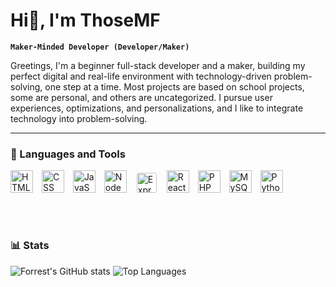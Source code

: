 # Hi👋, I'm ThoseMF

**`Maker-Minded Developer (Developer/Maker)`**

Greetings, I'm a beginner full-stack developer and a maker, building my perfect digital and real-life environment with technology-driven problem-solving, one step at a time. Most projects are based on school projects, some are personal, and others are uncategorized. I pursue user experiences, optimizations, and personalizations, and I like to integrate technology into problem-solving.

---

### 🧰 Languages and Tools

<!--<table>
    <tr style="border:none;">
        <td width="auto" valign="top" style="border:none;"></td>
        <td width="40%" valign="top" style="border:none;"></td>
    </tr>
</table> -->

<div style="height: 36px;">
    <img alt="HTML" src="https://cdn.jsdelivr.net/gh/devicons/devicon/icons/html5/html5-plain.svg" width="36" height="36" style="margin-right:10px;" />
    <img alt="CSS" src="https://cdn.jsdelivr.net/gh/devicons/devicon/icons/css3/css3-plain.svg" width="36" height="36" style="margin-right:10px;" />
    <img alt="JavaScript" src="https://cdn.jsdelivr.net/gh/devicons/devicon/icons/javascript/javascript-plain.svg" width="36" height="36" style="margin-right:10px;" />
    <img alt="NodeJS" src="https://cdn.jsdelivr.net/gh/devicons/devicon/icons/nodejs/nodejs-original.svg" width="36" height="36" style="margin-right:10px;" />
    <img alt="Express" src="https://cdn.jsdelivr.net/gh/devicons/devicon/icons/express/express-original.svg" width="32" height="32" style="margin-right:10px; background-color: white; border-radius:   5px; padding: 2px; margin-right:10px;" />
    <img alt="React" src="https://cdn.jsdelivr.net/gh/devicons/devicon/icons/react/react-original.svg" width="36" height="36" style="margin-right:10px;" />
    <img alt="PHP" src="https://cdn.jsdelivr.net/gh/devicons/devicon/icons/php/php-original.svg" width="36" height="36" style="margin-right:10px;" />
    <img alt="MySQL" src="https://cdn.jsdelivr.net/gh/devicons/devicon/icons/mysql/mysql-original.svg" width="36" height="36" style="margin-right:10px;" />
    <img alt="Python" src="https://cdn.jsdelivr.net/gh/devicons/devicon/icons/python/python-original.svg" width="36" height="36" style="margin-right:10px;" />
</div>
<br />
<br />

#

### 📊 Stats

![Forrest's GitHub stats](https://github-readme-stats.vercel.app/api?username=thosemf&show_icons=true&theme=tokyonight)
<img src="https://github-readme-stats.vercel.app/api/top-langs/?username=thosemf&layout=compact&theme=tokyonight" alt="Top Languages" valign="top"/>

<!-- ![GitHub Streak](https://streak-stats.demolab.com?user=thosemf&theme=gruvbox&border_radius=4.5) -->
